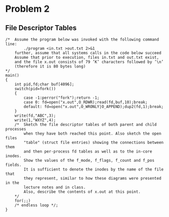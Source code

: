 # Problem 2

## File Descriptor Tables

    /*  Assume the program below was invoked with the following command line:
            ./program <in.txt >out.txt 2>&1
        further, assume that all systems calls in the code below succeed
        Assume that prior to execution, files in.txt and out.txt exist,
        and the file x.out consists of 79 ’K’ characters followed by ’\n’
        (therefore it is 80 bytes long)
    */
    main()
    {
        int pid,fd;char buf[4096];
        switch(pid=fork())
        {
            case -1:perror("fork");return -1;
            case 0: fd=open("x.out",O_RDWR);read(fd,buf,10);break;
            default: fd=open("x.out",O_WRONLY|O_APPEND);dup2(fd,1);break;
        }
        write(fd,"ABC",3);
        write(1,"WXYZ",4);
        /*  Sketch the file descriptor tables of both parent and child processes
            when they have both reached this point. Also sketch the open files
            "table" (struct file entries) showing the connections between them
            and then per-process fd tables as well as to the in-core inodes.
            Show the values of the f_mode, f_flags, f_count and f_pos fields.
            It is sufficient to denote the inodes by the name of the file that
            they represent, similar to how these diagrams were presented in the
            lecture notes and in class.
            Also, describe the contents of x.out at this point.
        */
        for(;;)
        /* endless loop */;
    }

    
